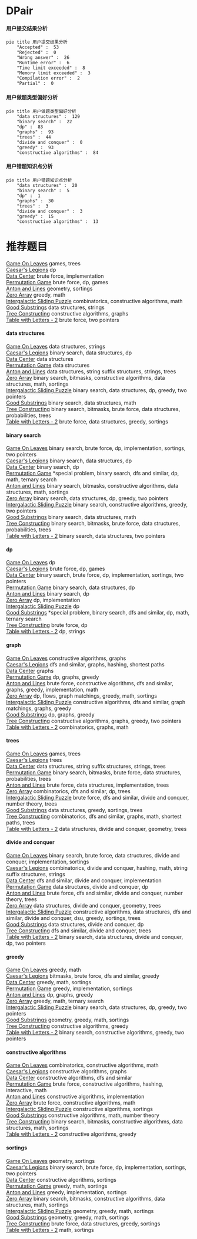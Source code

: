 # DPair
<!-- tabs:start -->
#### **用户提交结果分析**

```mermaid
pie title 用户提交结果分析
    "Accepted" :  53
    "Rejected" :  0
    "Wrong answer" :  26
    "Runtime error" :  6
    "Time limit exceeded" :  8
    "Memory limit exceeded" :  3
    "Compilation error" :  2
    "Partial" :  0
```
#### **用户做题类型偏好分析**

```mermaid
pie title 用户做题类型偏好分析
    "data structures" :  129
    "binary search" :  22
    "dp" :  83
    "graphs" :  93
    "trees" :  44
    "divide and conquer" :  0
    "greedy" :  93
    "constructive algorithms" :  84
```
#### **用户错题知识点分析**

```mermaid
pie title 用户错题知识点分析
    "data structures" :  20
    "binary search" :  5
    "dp" :  1
    "graphs" :  30
    "trees" :  3
    "divide and conquer" :  3
    "greedy" :  15
    "constructive algorithms" :  13
```
<!-- tabs:end -->
# 推荐题目
[Game On Leaves](http://codeforces.com/problemset/problem/1363/C)		games,
                        trees		  
[Caesar's Legions](http://codeforces.com/problemset/problem/118/D)		dp		  
[Data Center](http://codeforces.com/problemset/problem/1250/F)		brute force,
                        implementation		  
[Permutation Game](http://codeforces.com/problemset/problem/1033/C)		brute force,
                        dp,
                        games		  
[Anton and Lines](http://codeforces.com/problemset/problem/593/B)		geometry,
                        sortings		  
[Zero Array](http://codeforces.com/problemset/problem/1201/B)		greedy,
                        math		  
[Intergalactic Sliding Puzzle](http://codeforces.com/problemset/problem/1280/F)		combinatorics,
                        constructive algorithms,
                        math		  
[Good Substrings](http://codeforces.com/problemset/problem/271/D)		data structures,
                        strings		  
[Tree Constructing](http://codeforces.com/problemset/problem/1003/E)		constructive algorithms,
                        graphs		  
[Table with Letters - 2](http://codeforces.com/problemset/problem/253/D)		brute force,
                        two pointers		  
<!-- tabs:start -->
#### **data structures**
[Game On Leaves](http://codeforces.com/problemset/problem/271/D)		data structures,
                        strings		  
[Caesar's Legions](http://codeforces.com/problemset/problem/101/B)		binary search,
                        data structures,
                        dp		  
[Data Center](http://codeforces.com/problemset/problem/38/G)		data structures		  
[Permutation Game](https://codeforces.com/contest/759/problem/C)		data structures		  
[Anton and Lines](http://codeforces.com/problemset/problem/547/E)		data structures,
                        string suffix structures,
                        strings,
                        trees		  
[Zero Array](http://codeforces.com/problemset/problem/1322/B)		binary search,
                        bitmasks,
                        constructive algorithms,
                        data structures,
                        math,
                        sortings		  
[Intergalactic Sliding Puzzle](http://codeforces.com/problemset/problem/1492/C)		binary search,
                        data structures,
                        dp,
                        greedy,
                        two pointers		  
[Good Substrings](http://codeforces.com/problemset/problem/1490/G)		binary search,
                        data structures,
                        math		  
[Tree Constructing](http://codeforces.com/problemset/problem/1479/D)		binary search,
                        bitmasks,
                        brute force,
                        data structures,
                        probabilities,
                        trees		  
[Table with Letters - 2](http://codeforces.com/problemset/problem/1497/A)		brute force,
                        data structures,
                        greedy,
                        sortings		  
#### **binary search**
[Game On Leaves](http://codeforces.com/problemset/problem/1413/C)		binary search,
                        brute force,
                        dp,
                        implementation,
                        sortings,
                        two pointers		  
[Caesar's Legions](http://codeforces.com/problemset/problem/101/B)		binary search,
                        data structures,
                        dp		  
[Data Center](https://codeforces.com/contest/759/problem/B)		binary search,
                        dp		  
[Permutation Game](http://codeforces.com/problemset/problem/1387/A)		*special problem,
                        binary search,
                        dfs and similar,
                        dp,
                        math,
                        ternary search		  
[Anton and Lines](http://codeforces.com/problemset/problem/1322/B)		binary search,
                        bitmasks,
                        constructive algorithms,
                        data structures,
                        math,
                        sortings		  
[Zero Array](http://codeforces.com/problemset/problem/1492/C)		binary search,
                        data structures,
                        dp,
                        greedy,
                        two pointers		  
[Intergalactic Sliding Puzzle](http://codeforces.com/problemset/problem/1463/D)		binary search,
                        constructive algorithms,
                        greedy,
                        two pointers		  
[Good Substrings](http://codeforces.com/problemset/problem/1490/G)		binary search,
                        data structures,
                        math		  
[Tree Constructing](http://codeforces.com/problemset/problem/1479/D)		binary search,
                        bitmasks,
                        brute force,
                        data structures,
                        probabilities,
                        trees		  
[Table with Letters - 2](http://codeforces.com/problemset/problem/1436/E)		binary search,
                        data structures,
                        two pointers		  
#### **dp**
[Game On Leaves](http://codeforces.com/problemset/problem/118/D)		dp		  
[Caesar's Legions](http://codeforces.com/problemset/problem/1033/C)		brute force,
                        dp,
                        games		  
[Data Center](http://codeforces.com/problemset/problem/1413/C)		binary search,
                        brute force,
                        dp,
                        implementation,
                        sortings,
                        two pointers		  
[Permutation Game](http://codeforces.com/problemset/problem/101/B)		binary search,
                        data structures,
                        dp		  
[Anton and Lines](https://codeforces.com/contest/759/problem/B)		binary search,
                        dp		  
[Zero Array](https://codeforces.com/contest/1314/problem/B)		dp,
                        implementation		  
[Intergalactic Sliding Puzzle](http://codeforces.com/problemset/problem/1188/D)		dp		  
[Good Substrings](http://codeforces.com/problemset/problem/1387/A)		*special problem,
                        binary search,
                        dfs and similar,
                        dp,
                        math,
                        ternary search		  
[Tree Constructing](http://codeforces.com/problemset/problem/255/C)		brute force,
                        dp		  
[Table with Letters - 2](http://codeforces.com/problemset/problem/1120/C)		dp,
                        strings		  
#### **graph**
[Game On Leaves](http://codeforces.com/problemset/problem/1003/E)		constructive algorithms,
                        graphs		  
[Caesar's Legions](http://codeforces.com/problemset/problem/567/E)		dfs and similar,
                        graphs,
                        hashing,
                        shortest paths		  
[Data Center](http://codeforces.com/problemset/problem/1267/F)		graphs		  
[Permutation Game](http://codeforces.com/problemset/problem/704/B)		dp,
                        graphs,
                        greedy		  
[Anton and Lines](http://codeforces.com/problemset/problem/1487/C)		brute force,
                        constructive algorithms,
                        dfs and similar,
                        graphs,
                        greedy,
                        implementation,
                        math		  
[Zero Array](http://codeforces.com/problemset/problem/1437/C)		dp,
                        flows,
                        graph matchings,
                        greedy,
                        math,
                        sortings		  
[Intergalactic Sliding Puzzle](http://codeforces.com/problemset/problem/1470/D)		constructive algorithms,
                        dfs and similar,
                        graph matchings,
                        graphs,
                        greedy		  
[Good Substrings](http://codeforces.com/problemset/problem/1476/C)		dp,
                        graphs,
                        greedy		  
[Tree Constructing](http://codeforces.com/problemset/problem/1304/D)		constructive algorithms,
                        graphs,
                        greedy,
                        two pointers		  
[Table with Letters - 2](http://codeforces.com/problemset/problem/1475/C)		combinatorics,
                        graphs,
                        math		  
#### **trees**
[Game On Leaves](http://codeforces.com/problemset/problem/1363/C)		games,
                        trees		  
[Caesar's Legions](http://codeforces.com/problemset/problem/1188/A1)		trees		  
[Data Center](http://codeforces.com/problemset/problem/547/E)		data structures,
                        string suffix structures,
                        strings,
                        trees		  
[Permutation Game](http://codeforces.com/problemset/problem/1479/D)		binary search,
                        bitmasks,
                        brute force,
                        data structures,
                        probabilities,
                        trees		  
[Anton and Lines](http://codeforces.com/problemset/problem/1511/C)		brute force,
                        data structures,
                        implementation,
                        trees		  
[Zero Array](http://codeforces.com/problemset/problem/1499/F)		combinatorics,
                        dfs and similar,
                        dp,
                        trees		  
[Intergalactic Sliding Puzzle](http://codeforces.com/problemset/problem/1491/E)		brute force,
                        dfs and similar,
                        divide and conquer,
                        number theory,
                        trees		  
[Good Substrings](http://codeforces.com/problemset/problem/1466/D)		data structures,
                        greedy,
                        sortings,
                        trees		  
[Tree Constructing](http://codeforces.com/problemset/problem/1495/D)		combinatorics,
                        dfs and similar,
                        graphs,
                        math,
                        shortest paths,
                        trees		  
[Table with Letters - 2](http://codeforces.com/problemset/problem/1303/G)		data structures,
                        divide and conquer,
                        geometry,
                        trees		  
#### **divide and conquer**
[Game On Leaves](http://codeforces.com/problemset/problem/1461/D)		binary search,
                        brute force,
                        data structures,
                        divide and conquer,
                        implementation,
                        sortings		  
[Caesar's Legions](http://codeforces.com/problemset/problem/1466/G)		combinatorics,
                        divide and conquer,
                        hashing,
                        math,
                        string suffix structures,
                        strings		  
[Data Center](http://codeforces.com/problemset/problem/1490/D)		dfs and similar,
                        divide and conquer,
                        implementation		  
[Permutation Game](https://codeforces.com/contest/1483/problem/C)		data structures,
                        divide and conquer,
                        dp		  
[Anton and Lines](http://codeforces.com/problemset/problem/1491/E)		brute force,
                        dfs and similar,
                        divide and conquer,
                        number theory,
                        trees		  
[Zero Array](http://codeforces.com/problemset/problem/1303/G)		data structures,
                        divide and conquer,
                        geometry,
                        trees		  
[Intergalactic Sliding Puzzle](http://codeforces.com/problemset/problem/1494/D)		constructive algorithms,
                        data structures,
                        dfs and similar,
                        divide and conquer,
                        dsu,
                        greedy,
                        sortings,
                        trees		  
[Good Substrings](http://codeforces.com/problemset/problem/1482/E)		data structures,
                        divide and conquer,
                        dp		  
[Tree Constructing](http://codeforces.com/problemset/problem/566/C)		dfs and similar,
                        divide and conquer,
                        trees		  
[Table with Letters - 2](http://codeforces.com/problemset/problem/1428/F)		binary search,
                        data structures,
                        divide and conquer,
                        dp,
                        two pointers		  
#### **greedy**
[Game On Leaves](http://codeforces.com/problemset/problem/1201/B)		greedy,
                        math		  
[Caesar's Legions](http://codeforces.com/problemset/problem/27/B)		bitmasks,
                        brute force,
                        dfs and similar,
                        greedy		  
[Data Center](http://codeforces.com/problemset/problem/1189/B)		greedy,
                        math,
                        sortings		  
[Permutation Game](http://codeforces.com/problemset/problem/1300/B)		greedy,
                        implementation,
                        sortings		  
[Anton and Lines](http://codeforces.com/problemset/problem/704/B)		dp,
                        graphs,
                        greedy		  
[Zero Array](https://codeforces.com/contest/1435/problem/E)		greedy,
                        math,
                        ternary search		  
[Intergalactic Sliding Puzzle](http://codeforces.com/problemset/problem/1492/C)		binary search,
                        data structures,
                        dp,
                        greedy,
                        two pointers		  
[Good Substrings](https://codeforces.com/contest/1496/problem/C)		geometry,
                        greedy,
                        math,
                        sortings		  
[Tree Constructing](http://codeforces.com/problemset/problem/1493/A)		constructive algorithms,
                        greedy		  
[Table with Letters - 2](http://codeforces.com/problemset/problem/1463/D)		binary search,
                        constructive algorithms,
                        greedy,
                        two pointers		  
#### **constructive algorithms**
[Game On Leaves](http://codeforces.com/problemset/problem/1280/F)		combinatorics,
                        constructive algorithms,
                        math		  
[Caesar's Legions](http://codeforces.com/problemset/problem/1003/E)		constructive algorithms,
                        graphs		  
[Data Center](https://codeforces.com/contest/759/problem/A)		constructive algorithms,
                        dfs and similar		  
[Permutation Game](http://codeforces.com/problemset/problem/1286/C2)		brute force,
                        constructive algorithms,
                        hashing,
                        interactive,
                        math		  
[Anton and Lines](http://codeforces.com/problemset/problem/610/B)		constructive algorithms,
                        implementation		  
[Zero Array](http://codeforces.com/problemset/problem/488/B)		brute force,
                        constructive algorithms,
                        math		  
[Intergalactic Sliding Puzzle](http://codeforces.com/problemset/problem/254/A)		constructive algorithms,
                        sortings		  
[Good Substrings](https://codeforces.com/contest/1478/problem/D)		constructive algorithms,
                        math,
                        number theory		  
[Tree Constructing](http://codeforces.com/problemset/problem/1322/B)		binary search,
                        bitmasks,
                        constructive algorithms,
                        data structures,
                        math,
                        sortings		  
[Table with Letters - 2](http://codeforces.com/problemset/problem/1493/A)		constructive algorithms,
                        greedy		  
#### **sortings**
[Game On Leaves](http://codeforces.com/problemset/problem/593/B)		geometry,
                        sortings		  
[Caesar's Legions](http://codeforces.com/problemset/problem/1413/C)		binary search,
                        brute force,
                        dp,
                        implementation,
                        sortings,
                        two pointers		  
[Data Center](http://codeforces.com/problemset/problem/254/A)		constructive algorithms,
                        sortings		  
[Permutation Game](http://codeforces.com/problemset/problem/1189/B)		greedy,
                        math,
                        sortings		  
[Anton and Lines](http://codeforces.com/problemset/problem/1300/B)		greedy,
                        implementation,
                        sortings		  
[Zero Array](http://codeforces.com/problemset/problem/1322/B)		binary search,
                        bitmasks,
                        constructive algorithms,
                        data structures,
                        math,
                        sortings		  
[Intergalactic Sliding Puzzle](https://codeforces.com/contest/1496/problem/C)		geometry,
                        greedy,
                        math,
                        sortings		  
[Good Substrings](http://codeforces.com/problemset/problem/1495/A)		geometry,
                        greedy,
                        math,
                        sortings		  
[Tree Constructing](http://codeforces.com/problemset/problem/1497/A)		brute force,
                        data structures,
                        greedy,
                        sortings		  
[Table with Letters - 2](http://codeforces.com/problemset/problem/1427/A)		math,
                        sortings		  
<!-- tabs:end -->

